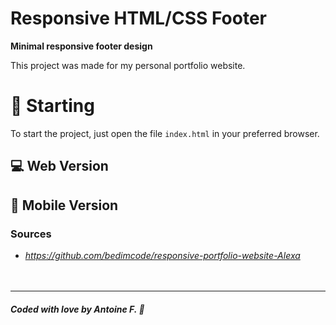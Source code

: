 # **Responsive HTML/CSS Footer**

**Minimal responsive footer design**<br />

This project was made for my personal portfolio website.<br />  

# 🚀 Starting

To start the project, just open the file `index.html` in your preferred browser.<br />


## 💻 Web Version 
<p align="center">
    <!--<img src="https://github.com/antoinefradin/Responsive-Footer-HTML-CSS/blob/main/img/Web_version.PNG" alt="web"/>-->
</p>

## 📱 Mobile Version
<p align="center">
    <!--<img src="https://github.com/antoinefradin/Responsive-Footer-HTML-CSS/blob/main/img/Mobile_version.PNG" alt="web"/>-->

</p>



### **Sources** 
- _https://github.com/bedimcode/responsive-portfolio-website-Alexa_  
  <br />
  <br />
---
##### Coded with love by Antoine F. 💙